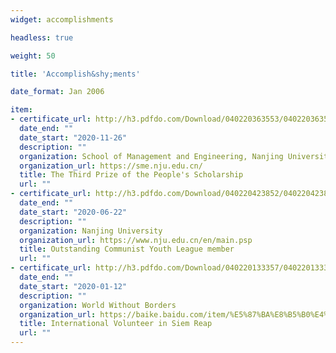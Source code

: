 ```yaml
---
widget: accomplishments

headless: true

weight: 50

title: 'Accomplish&shy;ments'

date_format: Jan 2006

item:
- certificate_url: http://h3.pdfdo.com/Download/040220363553/040220363553.html
  date_end: ""
  date_start: "2020-11-26"
  description: ""
  organization: School of Management and Engineering, Nanjing University
  organization_url: https://sme.nju.edu.cn/
  title: The Third Prize of the People's Scholarship
  url: ""
- certificate_url: http://h3.pdfdo.com/Download/040220423852/040220423852.html
  date_end: ""
  date_start: "2020-06-22"
  description: ""
  organization: Nanjing University
  organization_url: https://www.nju.edu.cn/en/main.psp
  title: Outstanding Communist Youth League member
  url: ""
- certificate_url: http://h3.pdfdo.com/Download/040220133357/040220133357.html
  date_end: ""
  date_start: "2020-01-12"
  description: ""
  organization: World Without Borders
  organization_url: https://baike.baidu.com/item/%E5%87%BA%E8%B5%B0%E4%B8%96%E7%95%8C%E4%B9%89%E5%B7%A5%E6%97%85%E8%A1%8C/20151032?fr=aladdin
  title: International Volunteer in Siem Reap
  url: ""
---
```

